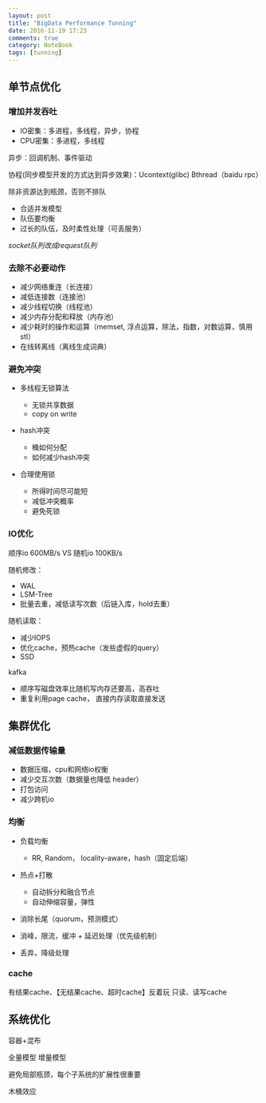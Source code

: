 ```yaml
---
layout: post
title: "BigData Performance Tunning"
date: 2016-11-19 17:23
comments: true
category: NoteBook
tags: [tunning]
---
```


## 单节点优化

### 增加并发吞吐
* IO密集：多进程，多线程，异步，协程
* CPU密集：多进程，多线程

异步：回调机制、事件驱动

协程(同步模型开发的方式达到异步效果)：Ucontext(glibc)  Bthread（baidu rpc）

除非资源达到瓶颈，否则不排队

* 合适并发模型
* 队伍要均衡
* 过长的队伍，及时柔性处理（可丢服务）

*socket队列改成request队列*

### 去除不必要动作

* 减少网络重连（长连接）
* 减低连接数（连接池）
* 减少线程切换（线程池）
* 减少内存分配和释放（内存池）
* 减少耗时的操作和运算（memset, 浮点运算，除法，指数，对数运算，慎用stl）
* 在线转离线（离线生成词典）

### 避免冲突

* 多线程无锁算法
    * 无锁共享数据
    * copy on write
    
* hash冲突
    * 桶如何分配
    * 如何减少hash冲突
    
* 合理使用锁
    * 所得时间尽可能短
    * 减低冲突概率
    * 避免死锁   

### IO优化

顺序io 600MB/s VS 随机io 100KB/s

随机修改：

* WAL
* LSM-Tree
* 批量去重，减低读写次数（后链入库，hold去重）

随机读取：

* 减少IOPS
* 优化cache，预热cache（发些虚假的query）
* SSD

kafka

* 顺序写磁盘效率比随机写内存还要高，高吞吐
* 重复利用page cache， 直接内存读取直接发送


## 集群优化

### 减低数据传输量
* 数据压缩，cpu和网络io权衡
* 减少交互次数（数据量也降低 header）
* 打包访问
* 减少跨机io

### 均衡

* 负载均衡
  * RR, Random， locality-aware，hash（固定后端）
  
* 热点+打散
    * 自动拆分和融合节点
    * 自动伸缩容量，弹性
* 消除长尾（quorum，预测模式）
* 消峰，限流，缓冲 + 延迟处理（优先级机制）
* 丢弃，降级处理 

### cache

有结果cache、【无结果cache、超时cache】反着玩
只读、读写cache

## 系统优化

容器+混布

全量模型 增量模型

避免局部瓶颈，每个子系统的扩展性很重要

木桶效应

